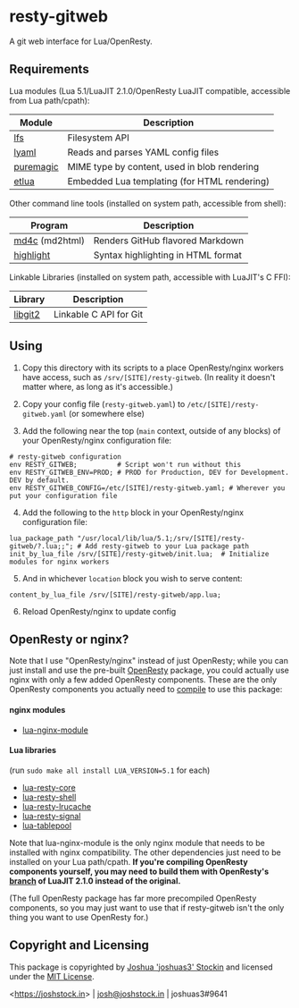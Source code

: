 # resty-gitweb

A git web interface for Lua/OpenResty.

## Requirements

Lua modules (Lua 5.1/LuaJIT 2.1.0/OpenResty LuaJIT compatible, accessible from
Lua path/cpath):

| Module | Description |
| ------ | ----------- |
| [lfs](https://github.com/keplerproject/luafilesystem) | Filesystem API |
| [lyaml](https://github.com/gvvaughan/lyaml) | Reads and parses YAML config files |
| [puremagic](https://github.com/wbond/puremagic) | MIME type by content, used in blob rendering |
| [etlua](https://github.com/leafo/etlua) | Embedded Lua templating (for HTML rendering) |

Other command line tools (installed on system path, accessible from shell):

| Program | Description |
| ------- | ----------- |
| [md4c](https://github.com/mity/md4c) (md2html) | Renders GitHub flavored Markdown |
| [highlight](http://www.andre-simon.de/doku/highlight/en/highlight.php) | Syntax highlighting in HTML format |

Linkable Libraries (installed on system path, accessible with LuaJIT's C FFI):

| Library | Description |
| ------- | ----------- |
| [libgit2](https://github.com/libgit2/libgit2) | Linkable C API for Git |

## Using

1. Copy this directory with its scripts to a place OpenResty/nginx workers have
   access, such as `/srv/[SITE]/resty-gitweb`. (In reality it doesn't matter
   where, as long as it's accessible.)

2. Copy your config file (`resty-gitweb.yaml`) to
   `/etc/[SITE]/resty-gitweb.yaml` (or somewhere else)

3. Add the following near the top (`main` context, outside of any blocks) of
   your OpenResty/nginx configuration file:

```
# resty-gitweb configuration
env RESTY_GITWEB;          # Script won't run without this
env RESTY_GITWEB_ENV=PROD; # PROD for Production, DEV for Development. DEV by default.
env RESTY_GITWEB_CONFIG=/etc/[SITE]/resty-gitweb.yaml; # Wherever you put your configuration file
```

4. Add the following to the `http` block in your OpenResty/nginx configuration
   file:

```
lua_package_path "/usr/local/lib/lua/5.1;/srv/[SITE]/resty-gitweb/?.lua;;"; # Add resty-gitweb to your Lua package path
init_by_lua_file /srv/[SITE]/resty-gitweb/init.lua;  # Initialize modules for nginx workers
```

5. And in whichever `location` block you wish to serve content:

```
content_by_lua_file /srv/[SITE]/resty-gitweb/app.lua;
```

6. Reload OpenResty/nginx to update config

## OpenResty or nginx?

Note that I use "OpenResty/nginx" instead of just OpenResty; while you can just
install and use the pre-built
[OpenResty](https://openresty.org/en/download.html) package, you could actually
use nginx with only a few added OpenResty components. These are the only
OpenResty components you actually need to
[compile](https://www.nginx.com/resources/wiki/extending/compiling/) to use
this package:

#### nginx modules

* [lua-nginx-module](https://github.com/openresty/lua-nginx-module)

#### Lua libraries

(run `sudo make all install LUA_VERSION=5.1` for each)

* [lua-resty-core](https://github.com/openresty/lua-resty-core)
* [lua-resty-shell](https://github.com/openresty/lua-resty-shell)
* [lua-resty-lrucache](https://github.com/openresty/lua-resty-lrucache)
* [lua-resty-signal](https://github.com/openresty/lua-resty-signal)
* [lua-tablepool](https://github.com/openresty/lua-tablepool)

Note that lua-nginx-module is the only nginx module that needs to be installed
with nginx compatibility. The other dependencies just need to be installed on
your Lua path/cpath. **If you're compiling OpenResty components yourself, you
may need to build them with OpenResty's
[branch](https://github.com/openresty/luajit2) of LuaJIT 2.1.0 instead of the
original.**

(The full OpenResty package has far more precompiled OpenResty components, so
you may just want to use that if resty-gitweb isn't the only thing you want to
use OpenResty for.)

## Copyright and Licensing

This package is copyrighted by [Joshua 'joshuas3'
Stockin](https://joshstock.in/) and licensed under the [MIT License](LICENSE).

&lt;<https://joshstock.in>&gt; | josh@joshstock.in | joshuas3#9641
